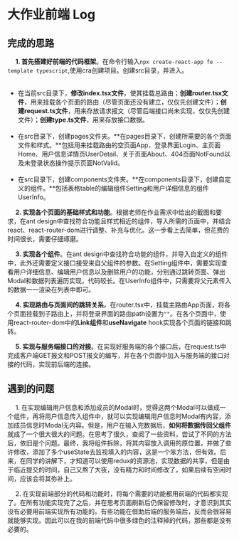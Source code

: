 # 大作业前端 Log

## 完成的思路
 &emsp; **1. 首先搭建好前端的代码框架**。在命令行输入`npx create-react-app fe --template typescript`,使用cra创建项目。创建src目录，并进入。<br>&emsp; &emsp; 
 - 在当前src目录下，**修改index.tsx文件**，使其挂载总路由；**创建router.tsx文件**，用来挂载各个页面的路由（尽管页面还没有建立，仅仅先创建文件）；**创建request.ts文件**，用来存放请求报文（尽管后端接口尚未实现，仅仅先创建文件）；**创建type.ts文件**，用来存放接口数据。<br>&emsp; &emsp; 
 - 在src目录下，创建pages文件夹。**在pages目录下，创建所需要的各个页面文件和样式。**包括用来挂载路由的空页面App、登录界面Login、主页面Home、用户信息详情页UserDetail、关于页面About、404页面NotFound以及未登录状态操作提示页面NotValid。<br>&emsp; &emsp; 
 - 在src目录下，创建components文件夹。**在components目录下，创建自定义的组件。**包括表格table的编辑组件Setting和用户详细信息的组件UserInfo。<br>
  
 &emsp; **2. 实现各个页面的基础样式和功能**。根据老师在作业需求中给出的截图和要求，在ant design中查找符合功能且样式相近的组件，导入所需的页面中，并结合react、react-router-dom进行调整、补充与优化。这一步看上去简单，但花费的时间很长，需要仔细琢磨。<br>

 &emsp; **3. 实现各个组件**。在ant design中查找符合功能的组件，并导入自定义的组件中，此外还需要定义接口接受来自父组件的参数。在Setting组件中，需要实现查看用户详细信息、编辑用户信息以及删除用户的功能，分别通过跳转页面、弹出Modal和数据列表遍历实现，代码较长。在UserInfo组件中，只需要将父元素传入的数据一一渲染在列表中即可。<br>

 &emsp; **4. 实现路由与页面间的跳转关系**。在router.tsx中，挂载主路由App页面，将各个页面挂载到子路由上，并将登录界面的路由path设置为`""`。在各个页面中，使用react-router-dom中的**Link组件**和**useNavigate** hook实现各个页面的链接和跳转。<br>

 &emsp; **5. 实现与服务端接口的对接**。在实现好服务端的各个接口后，在request.ts中完成客户端GET报文和POST报文的编写，并在各个页面中加入与服务端的接口对接的代码，实现前后端的连接。<br>

## 遇到的问题

 &emsp; 1. 在实现编辑用户信息和添加成员的Modal时，觉得这两个Modal可以做成一个组件，再将用户信息传入组件中，就可以实现编辑用户信息时Modal有内容，添加成员信息时Modal无内容。但是，用户在输入完数据后，**如何将数据传回父组件**就成了一个很大很大的问题。在思考了很久，查阅了一些资料，尝试了不同的方法后，依旧是个问题。最终，我将组件拆除，将其内容放入调用的原位置，并做了些许修改，添加了多个useState去监视填入的内容，这是一个笨方法，但有效。后来，在同学的讲解下，才知道可以使用redux的资源池，实现数据的共享，但是由于临近提交的时间，自己又熬了大夜，没有精力和时间修改了，如果后续有空闲时间，应该会将其弥补上。<br>

 &emsp; 2. 在实现前端部分的代码和功能时，将每个需要的功能都用前端的代码都实现了。在所有功能实现完了之后，并在思考页面刷新后仍保留修改时，才意识到其实没有必要用前端实现所有功能的。有些功能在借助后端的服务端后，反而会很容易就能够实现。因此可以在我的前端代码中很多绿色的注释掉的代码，那些都是没有必要的。<br>

   